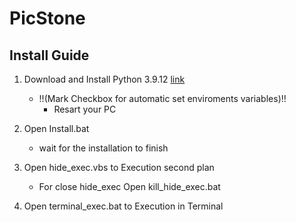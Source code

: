# PicStone

## Install Guide

1. Download and Install Python 3.9.12 [link](https://www.python.org/downloads/release/python-3912/)
    - !!(Mark Checkbox for automatic set enviroments variables)!!
        - Resart your PC
          

2. Open Install.bat
    - wait for the installation to finish

3. Open hide_exec.vbs to Execution second plan
    - For close hide_exec Open kill_hide_exec.bat

4. Open terminal_exec.bat to Execution in Terminal

